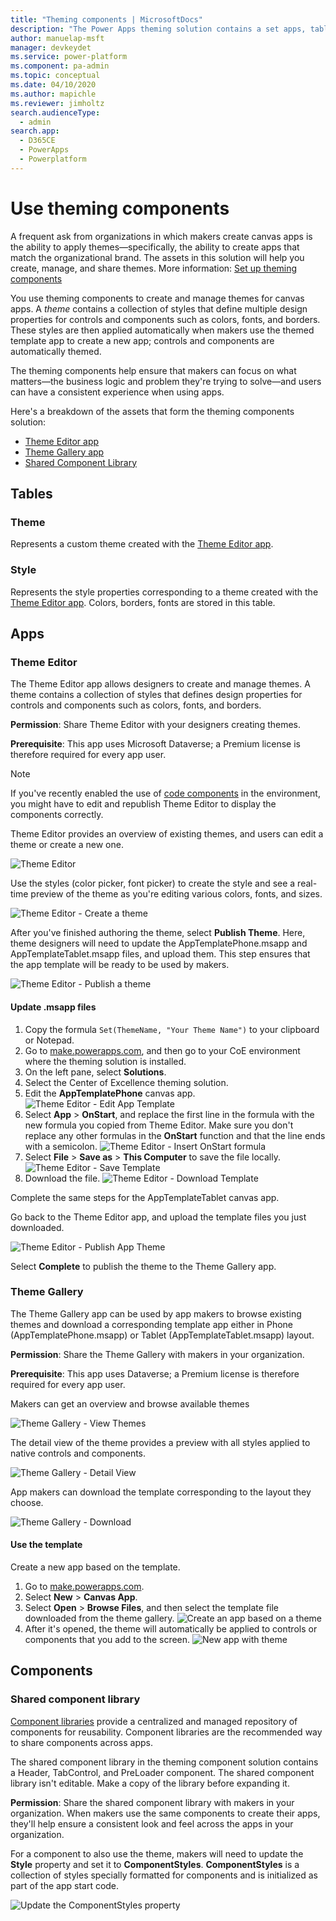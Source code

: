 ```yaml
---
title: "Theming components | MicrosoftDocs"
description: "The Power Apps theming solution contains a set apps, tables, custom controls and a component library.  The Theme editor app allows designers to create and manage themes."
author: manuelap-msft
manager: devkeydet
ms.service: power-platform
ms.component: pa-admin
ms.topic: conceptual
ms.date: 04/10/2020
ms.author: mapichle
ms.reviewer: jimholtz
search.audienceType: 
  - admin
search.app: 
  - D365CE
  - PowerApps
  - Powerplatform
---
```

# Use theming components

A frequent ask from organizations in which makers create canvas apps is the ability to apply themes&mdash;specifically, the ability to create apps that match the organizational brand. The assets in this solution will help you create, manage, and share themes. More information: [Set up theming components](setup-theming.md)

You use theming components to create and manage themes for canvas apps. A *theme* contains a collection of styles that define multiple design properties for controls and components such as colors, fonts, and borders. These styles are then applied automatically when makers use the themed template app to create a new app; controls and components are automatically themed.

The theming components help ensure that makers can focus on what matters&mdash;the business logic and problem they're trying to solve&mdash;and users can have a consistent experience when using apps.

Here's a breakdown of the assets that form the theming components solution:

- [Theme Editor app](#theme-editor)
- [Theme Gallery app](#theme-gallery)
- [Shared Component Library](#components)

## Tables

### Theme

Represents a custom theme created with the [Theme Editor app](#apps).

### Style

Represents the style properties corresponding to a theme created with the [Theme Editor app](#apps). Colors, borders, fonts are stored in this table.

## Apps

### Theme Editor

The Theme Editor app allows designers to create and manage themes. A theme contains a collection of styles that defines design properties for controls and components such as colors, fonts, and borders.

**Permission**: Share Theme Editor with your designers creating themes.

**Prerequisite**: This app uses Microsoft Dataverse; a Premium license is therefore required for every app user.

>[!NOTE]
> If you've recently enabled the use of [code components](setup-theming.md) in the environment, you might have to edit and republish Theme Editor to display the components correctly.

Theme Editor provides an overview of existing themes, and users can edit a theme or create a new one.

![Theme Editor](media/theming-4.png "Theme Editor")

Use the styles (color picker, font picker) to create the style and see a real-time preview of the theme as you're editing various colors, fonts, and sizes.

![Theme Editor - Create a theme](media/theming-5.png "Theme Editor - Create a theme")

After you've finished authoring the theme, select **Publish Theme**. Here, theme designers will need to update the AppTemplatePhone.msapp and AppTemplateTablet.msapp files, and upload them. This step ensures that the app template will be ready to be used by makers.

![Theme Editor - Publish a theme](media/theming-6.png "Theme Editor - Publish a theme")

#### Update .msapp files

1. Copy the formula `Set(ThemeName, "Your Theme Name")` to your clipboard or Notepad.
1. Go to [make.powerapps.com](<https://make.powerapps.com>), and then go to your CoE environment where the theming solution is installed.
1. On the left pane, select **Solutions**.
1. Select the Center of Excellence theming solution.
1. Edit the **AppTemplatePhone** canvas app.
    ![Theme Editor - Edit App Template](media/theming-7.png "Theme Editor - Edit App Template")
1. Select **App** > **OnStart**, and replace the first line in the formula with the new formula you copied from Theme Editor. Make sure you don't replace any other formulas in the **OnStart** function and that the line ends with a semicolon.
    ![Theme Editor - Insert OnStart formula](media/theming-8.png "Theme Editor - Insert OnStart formula")
1. Select **File** > **Save as** > **This Computer** to save the file locally.
    ![Theme Editor - Save Template](media/theming-9.png "Theme Editor - Save Template")
1. Download the file.
  ![Theme Editor - Download Template](media/theming-10.png "Theme Editor - Download Template")

Complete the same steps for the AppTemplateTablet canvas app.

Go back to the Theme Editor app, and upload the template files you just downloaded.

![Theme Editor - Publish App Theme](media/theming-11.png "Theme Editor - Publish App Theme")

Select **Complete** to publish the theme to the Theme Gallery app.

### Theme Gallery

The Theme Gallery app can be used by app makers to browse existing themes and download a corresponding template app either in Phone (AppTemplatePhone.msapp) or Tablet (AppTemplateTablet.msapp) layout.

**Permission**: Share the Theme Gallery with makers in your organization.

**Prerequisite**: This app uses Dataverse; a Premium license is therefore required for every app user.

Makers can get an overview and browse available themes

![Theme Gallery - View Themes](media/theming-14.png "Theme Gallery - View Themes")

The detail view of the theme provides a preview with all styles applied to native controls and components.

![Theme Gallery - Detail View](media/theming-12.png "Theme Gallery - Detail View")

App makers can download the template corresponding to the layout they choose.

![Theme Gallery - Download](media/theming-13.png "Theme Gallery - Download")

#### Use the template

Create a new app based on the template.

1. Go to [make.powerapps.com](<https://make.powerapps.com>).
1. Select **New** > **Canvas App**.
1. Select **Open** > **Browse Files**, and then select the template file downloaded from the theme gallery.
    ![Create an app based on a theme](media/theming-15.png "Create an app based on a theme")
1. After it's opened, the theme will automatically be applied to controls or components that you add to the screen.
    ![New app with theme](media/theming-16.png "New app with theme")

## Components

### Shared component library

[Component libraries](https://docs.microsoft.com/powerapps/maker/canvas-apps/component-library) provide a centralized and managed repository of components for reusability. Component libraries are the recommended way to share components across apps.

The shared component library in the theming component solution contains a Header, TabControl, and PreLoader component. The shared component library isn't editable. Make a copy of the library before expanding it.

**Permission**: Share the shared component library with makers in your organization. When makers use the same components to create their apps, they'll help ensure a consistent look and feel across the apps in your organization.

For a component to also use the theme, makers will need to update the **Style** property and set it to **ComponentStyles**. **ComponentStyles** is a collection of styles specially formatted for components and is initialized as part of the app start code.

![Update the ComponentStyles property](media/theming-17.png "Update the ComponentStyles property")
